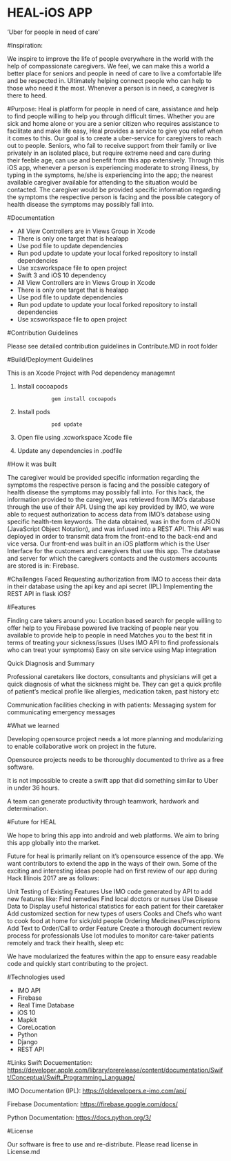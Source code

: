 HEAL-iOS APP
============
‘Uber for people in need of care’

#Inspiration:

We inspire to improve the life of people everywhere in the world with the help of compassionate caregivers. We feel, we can make this a world a better place for seniors and people in need of care to live a comfortable life and be respected in. Ultimately helping connect people who can help to those who need it the most. Whenever a person is in need, a caregiver is there to heed.
 
#Purpose:
Heal is platform for people in need of care, assistance and help to find people willing to help you through difficult times. Whether you are sick and home alone or you are a senior citizen who requires assistance to facilitate and make life easy, Heal provides a service to give you relief when it comes to this. Our goal is to create a uber-service for caregivers to reach out to people. Seniors, who fail to receive support from their family or live privately in an isolated place, but require extreme need and care during their feeble age, can use and benefit from this app extensively. Through this iOS app, whenever a person is experiencing moderate to strong illness, by typing in the symptoms, he/she is experiencing into the app; the nearest available caregiver available for attending to the situation would be contacted. The caregiver would be provided specific information regarding the symptoms the respective person is facing and the possible category of health disease the symptoms may possibly fall into.
   
#Documentation

- All View Controllers are in Views Group in Xcode
- There is only one target that is healapp
- Use pod file to update dependencies
- Run pod update to update your local forked repository to install dependencies
- Use xcsworkspace file to open project
- Swift 3 and iOS 10 dependency
- All View Controllers are in Views Group in Xcode
- There is only one target that is healapp
- Use pod file to update dependencies
- Run pod update to update your local forked repository to install dependencies
- Use xcsworkspace file to open project

#Contribution Guidelines

Please see detailed contribution guidelines in Contribute.MD in root folder

#Build/Deployment Guidelines

This is an Xcode Project with Pod dependency managemnt

1. Install cocoapods

			 	  gem install cocoapods

2. Install pods

			 	  pod update
    
3. Open file using .xcworkspace Xcode file    

4. Update any dependencies in .podfile
 

#How it was built

The caregiver would be provided specific information regarding the symptoms the respective person is facing and the possible category of health disease the symptoms may possibly fall into. For this hack, the information provided to the caregiver, was retrieved from IMO’s database through the use of their API. Using the api key provided by IMO, we were able to request authorization to access data from IMO’s database using specific health-tem keywords. The data obtained, was in the form of JSON (JavaScript Object Notation), and was infused into a REST API. This API was deployed in order to transmit data from the front-end to the back-end and vice versa. Our front-end was built in an iOS platform which is the User Interface for the customers and caregivers that use this app. The database and server for which the caregivers contacts and the customers accounts are stored is in: Firebase.     

#Challenges Faced
Requesting authorization from IMO to access their data in their database using the api key and api secret (IPL)
Implementing the REST API in flask
iOS?

#Features

Finding care takers around you:
Location based search for people willing to offer help to you
Firebase powered live tracking of people near you available to provide help to people in need
Matches you to the best fit in terms of treating your sickness/issues (Uses IMO API to find professionals who can treat your symptoms)
Easy on site service using Map integration

Quick Diagnosis and Summary

Professional caretakers like doctors, consultants and physicians will get a quick diagnosis of what the sickness might be.
They can get a quick profile of patient’s medical profile like allergies, medication taken, past history etc 

Communication facilities checking in with patients:
Messaging system for communicating emergency messages


#What we learned

Developing opensource project needs a lot more planning and modularizing to enable collaborative work on project in the future.

Opensource projects needs to be thoroughly documented to thrive as a free software.

It is not impossible to create a swift app that did something similar to Uber in under 36 hours.

A team can generate productivity through teamwork, hardwork and determination.



#Future for HEAL

We hope to bring this app into android and web platforms. We aim to bring this app globally into the market.

Future for heal is primarily reliant on it’s opensource essence of the app. We want contributors to extend the app in the ways of their own. Some of the exciting and interesting ideas people had on first review of our app during Hack Illinois 2017 are as follows:

Unit Testing of Existing Features
Use IMO code generated by API to add new features like:
Find remedies
Find local doctors or nurses
Use Disease Data to Display useful historical statistics for each patient for their caretaker
Add customized section for new types of users
Cooks and Chefs who want to cook food at home for sick/old people
Ordering Medicines/Prescriptions
Add Text to Order/Call to order Feature
Create a thorough document review process for professionals
Use Iot modules to monitor care-taker patients remotely and track their health, sleep etc

We have modularized the features within the app to ensure easy readable code and quickly start contributing to the project.

#Technologies used

- IMO API
- Firebase
- Real Time Database
- iOS 10
- Mapkit
- CoreLocation
- Python
- Django
- REST API

#Links
Swift Docuementation: https://developer.apple.com/library/prerelease/content/documentation/Swift/Conceptual/Swift_Programming_Language/

IMO Documentation (IPL):
https://ipldevelopers.e-imo.com/api/

Firebase Documentation:
https://firebase.google.com/docs/

Python Documentation:
https://docs.python.org/3/

#License

Our software is free to use and re-distribute. Please read license in License.md
